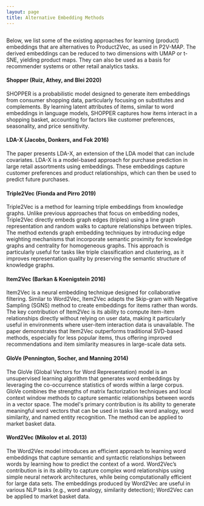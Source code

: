 ```yaml
---
layout: page
title: Alternative Embedding Methods
---
```



<p style="margin-top: 2em;">
Below, we list some of the existing approaches for learning (product) embeddings that are
alternatives to Product2Vec, as used in P2V-MAP. The derived embeddings can be reduced to
two dimensions with UMAP or t-SNE, yielding product maps. They can also be used as a basis
for recommender systems or other retail analytics tasks.
</p>


<h4>Shopper (Ruiz, Athey, and Blei 2020)</h4>

SHOPPER is a probabilistic model designed to generate item embeddings from consumer
shopping data, particularly focusing on substitutes and complements. By learning latent
attributes of items, similar to word embeddings in language models, SHOPPER captures how
items interact in a shopping basket, accounting for factors like customer preferences,
seasonality, and price sensitivity.


<h4>LDA-X (Jacobs, Donkers, and Fok 2016)</h4>

The paper presents LDA-X, an extension of the LDA model that can include covariates. LDA-X
is a model-based approach for purchase prediction in large retail assortments using
embeddings. These embeddings capture customer preferences and product relationships, which
can then be used to predict future purchases.


<h4>Triple2Vec (Fionda and Pirro 2019)</h4>

Triple2Vec is a method for learning triple embeddings from knowledge graphs. Unlike
previous approaches that focus on embedding nodes, Triple2Vec directly embeds graph edges
(triples) using a line graph representation and random walks to capture relationships
between triples. The method extends graph embedding techniques by introducing edge
weighting mechanisms that incorporate semantic proximity for knowledge graphs and
centrality for homogeneous graphs. This approach is particularly useful for tasks like
triple classification and clustering, as it improves representation quality by preserving
the semantic structure of knowledge graphs.


<h4>Item2Vec (Barkan & Koenigstein 2016)</h4>

Item2Vec is a neural embedding technique designed for collaborative filtering. Similar to
Word2Vec, Item2Vec adapts the Skip-gram with Negative Sampling (SGNS) method to create
embeddings for items rather than words. The key contribution of Item2Vec is its ability to
compute item-item relationships directly without relying on user data, making it
particularly useful in environments where user-item interaction data is unavailable. The
paper demonstrates that Item2Vec outperforms traditional SVD-based methods, especially for
less popular items, thus offering improved recommendations and item similarity measures in
large-scale data sets.


<h4>GloVe (Pennington, Socher, and Manning 2014)</h4>

The GloVe (Global Vectors for Word Representation) model is an unsupervised learning
algorithm that generates word embeddings by leveraging the co-occurrence statistics of
words within a large corpus. GloVe combines the strengths of matrix factorization
techniques and local context window methods to capture semantic relationships between
words in a vector space. The model's primary contribution is its ability to generate
meaningful word vectors that can be used in tasks like word analogy, word similarity, and
named entity recognition. The method can be applied to market basket data.


<h4>Word2Vec (Mikolov et al. 2013)</h4>

The Word2Vec model introduces an efficient approach to learning word embeddings that
capture semantic and syntactic relationships between words by learning how to predict the
context of a word. Word2Vec’s contribution is in its ability to capture complex word
relationships using simple neural network architectures, while being computationally
efficient for large data sets. The embeddings produced by Word2Vec are useful in various
NLP tasks (e.g., word analogy, similarity detection); Word2Vec can be applied to market
basket data.



